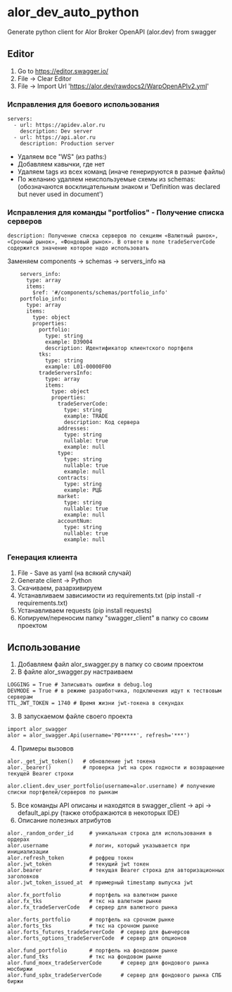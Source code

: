 # alor_dev_auto_python
Generate python client for Alor Broker OpenAPI (alor.dev) from swagger

## Editor
1. Go to https://editor.swagger.io/
2. File -> Clear Editor
3. File -> Import Url 'https://alor.dev/rawdocs2/WarpOpenAPIv2.yml'

### Исправления для боевого использования
```
servers:
  - url: https://apidev.alor.ru
    description: Dev server
  - url: https://api.alor.ru
    description: Production server
``` 

- Удаляем все "WS" (из paths:)
- Добавляем кавычки, где нет
- Удаляем tags из всех команд (иначе генерируются в разные файлы)
- По желанию удаляем неиспользуемые схемы из schemas: (обозначаются восклицательным знаком и 'Definition was declared but never used in document')


### Исправления для команды "portfolios" - Получение списка серверов
```
description: Получение списка серверов по секциям «Валютный рынок», «Срочный рынок», «Фондовый рынок». В ответе в поле tradeServerCode содержится значение которое надо использовать
```
Заменяем components -> schemas -> servers_info на
```
    servers_info:
      type: array
      items:
        $ref: '#/components/schemas/portfolio_info'
    portfolio_info:
      type: array
      items:
        type: object
        properties:
          portfolio:
            type: string
            example: D39004
            description: Идентификатор клиентского портфеля
          tks:
            type: string
            example: L01-00000F00
          tradeServersInfo:
            type: array
            items:
              type: object
              properties:
                tradeServerCode:
                  type: string
                  example: TRADE
                  description: Код сервера
                addresses:
                  type: string
                  nullable: true
                  example: null
                type:
                  type: string
                  nullable: true
                  example: null
                contracts:
                  type: string
                  example: РЦБ
                market:
                  type: string
                  nullable: true
                  example: null
                accountNum:
                  type: string
                  nullable: true
                  example: null
```

### Генерация клиента
1. File - Save as yaml (на всякий случай)
2. Generate client -> Python
3. Скачиваем, разархивируем
4. Устанавливаем зависимости из requirements.txt (pip install -r requirements.txt)
5. Устанавливаем requests (pip install requests)
6. Копируем/переносим папку "swagger_client" в папку со своим проектом

## Использование
1. Добавляем файл alor_swagger.py в папку со своим проектом
2. В файле alor_swagger.py настраиваем
```
LOGGING = True # Записывать ошибки в debug.log
DEVMODE = True # в режиме разработчика, подключения идут к тествовым серверам
TTL_JWT_TOKEN = 1740 # Время жизни jwt-токена в секундах
```
3. В запускаемом файле своего проекта
```
import alor_swagger
alor = alor_swagger.Api(username='P0*****', refresh='***')
```
4. Примеры вызовов
```
alor._get_jwt_token()   # обновление jwt токена
alor._bearer()          # проверка jwt на срок годности и возвращение текущей Bearer строки

alor.client.dev_user_portfolio(username=alor.username) # получение списки портфелей/серверов по рынкам
```
5. Все команды API описаны и находятся в swagger_client -> api -> default_api.py (также отображаются в некоторых IDE)
6. Описание полезных атрибутов
```
alor._random_order_id     # уникальная строка для использования в ордерах
alor.username             # логин, который указывается при инициализации
alor.refresh_token        # рефреш токен
alor.jwt_token            # текущий jwt токен
alor.bearer               # текущая Bearer строка для авторизационных заголовков
alor.jwt_token_issued_at  # примерный timestamp выпуска jwt

alor.fx_portfolio         # портфель на валютном рынке
alor.fx_tks               # ткс на валютном рынке
alor.fx_tradeServerCode   # сервер для валютного рынка

alor.forts_portfolio      # портфель на срочном рынке
alor.forts_tks            # ткс на срочном рынке
alor.forts_futures_tradeServerCode  # сервер для фьючерсов
alor.forts_options_tradeServerCode  # сервер для опционов

alor.fund_portfolio       # портфель на фондовом рынке
alor.fund_tks             # ткс на фондовом рынке
alor.fund_moex_tradeServerCode      # сервер для фондового рынка мосбиржи
alor.fund_spbx_tradeServerCode      # сервер для фондового рынка СПБ биржи
```
